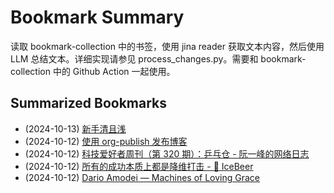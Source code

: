 # Bookmark Summary 
读取 bookmark-collection 中的书签，使用 jina reader 获取文本内容，然后使用 LLM 总结文本。详细实现请参见 process_changes.py。需要和 bookmark-collection 中的 Github Action 一起使用。
    
## Summarized Bookmarks
- (2024-10-13) [新手清且浅](202410/2024-10-13-%E6%96%B0%E6%89%8B%E6%B8%85%E4%B8%94%E6%B5%85.md)
- (2024-10-12) [使用 org-publish 发布博客](202410/2024-10-12-%E4%BD%BF%E7%94%A8-org-publish-%E5%8F%91%E5%B8%83%E5%8D%9A%E5%AE%A2.md)
- (2024-10-12) [科技爱好者周刊（第 320 期）：乒乓仓 - 阮一峰的网络日志](202410/2024-10-12-%E7%A7%91%E6%8A%80%E7%88%B1%E5%A5%BD%E8%80%85%E5%91%A8%E5%88%8A%EF%BC%88%E7%AC%AC-320-%E6%9C%9F%EF%BC%89%EF%BC%9A%E4%B9%92%E4%B9%93%E4%BB%93---%E9%98%AE%E4%B8%80%E5%B3%B0%E7%9A%84%E7%BD%91%E7%BB%9C%E6%97%A5%E5%BF%97.md)
- (2024-10-12) [所有的成功本质上都是降维打击 - 🍺 IceBeer](202410/2024-10-12-%E6%89%80%E6%9C%89%E7%9A%84%E6%88%90%E5%8A%9F%E6%9C%AC%E8%B4%A8%E4%B8%8A%E9%83%BD%E6%98%AF%E9%99%8D%E7%BB%B4%E6%89%93%E5%87%BB---%F0%9F%8D%BA-icebeer.md)
- (2024-10-12) [Dario Amodei — Machines of Loving Grace](202410/2024-10-12-dario-amodei-%E2%80%94-machines-of-loving-grace.md)
